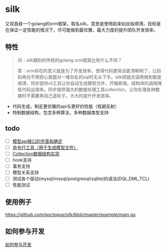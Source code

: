 # silk

又双叒叕一个golang的orm框架，取名silk，意思是使用起来如丝般顺滑。目标是在保证一定性能的情况下，尽可能做到最优雅，最大力度的提升团队开发效率。

## 特性

> 问：silk跟别的传统的golang orm框架比有什么不同？
>
> 答：orm存在的意义就是为了开发效率，使得代码更简洁更清晰明了，让妈妈再也不用担心我面对一堆杂乱的sql时无从下手。silk把链式调用做到极度顺滑，同步提供cli工具让你自动生成模型文件，开箱即用。结构体的调用降低代码出错率。同步提供强大的数据处理工具collection，让你处理各种数据时不需要再自己造轮子。大大的提升开发效率。

- 代码生成，制定更优雅的api与更好的性能（规避反射）
- 特制数据结构，包含多种算法，多种数据类型支持

## todo

- [ ] [模型api接口的完善和确定](https://github.com/goctopus/silk/blob/master/example/models/users.go)
- [ ] [命令行工具（用于生成模型文件）](https://github.com/goctopus/silk/blob/master/cli/main.go)
- [ ] [Collection数据结构实现](https://github.com/goctopus/silk/blob/master/collection/collection.go)
- [ ] hook支持
- [ ] 事务支持
- [ ] 模型关系支持
- [ ] 测试各个驱动(mysql/mssql/postgresql/sqlite)的语法(DQL,DML,TCL)
- [ ] 性能测试

## 使用例子

https://github.com/goctopus/silk/blob/master/example/main.go

## 如何参与开发

[如何参与开发](https://github.com/goctopus/silk/blob/master/CONTRIBUTING.md)